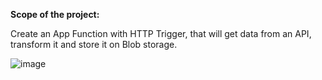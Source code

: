 **Scope of the project:**


Create an App Function with HTTP Trigger, that will get data from an API, transform it and store it on Blob storage.

![image](https://user-images.githubusercontent.com/80418083/149797188-96ddf0a2-e7fb-4ec2-8e15-fc8965bee28e.png)
